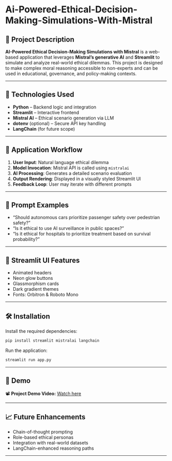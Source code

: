 # Ai-Powered-Ethical-Decision-Making-Simulations-With-Mistral

## 📌 Project Description

**AI-Powered Ethical Decision-Making Simulations with Mistral** is a web-based application that leverages **Mistral’s generative AI** and **Streamlit** to simulate and analyze real-world ethical dilemmas. This project is designed to make complex moral reasoning accessible to non-experts and can be used in educational, governance, and policy-making contexts.

---

## 🚀 Technologies Used

* **Python** – Backend logic and integration
* **Streamlit** – Interactive frontend
* **Mistral AI** – Ethical scenario generation via LLM
* **dotenv** (optional) – Secure API key handling
* **LangChain** (for future scope)

---

## 🧠 Application Workflow

1. **User Input**: Natural language ethical dilemma
2. **Model Invocation**: Mistral API is called using `mistralai`
3. **AI Processing**: Generates a detailed scenario evaluation
4. **Output Rendering**: Displayed in a visually styled Streamlit UI
5. **Feedback Loop**: User may iterate with different prompts

---

## 💬 Prompt Examples

* “Should autonomous cars prioritize passenger safety over pedestrian safety?”
* “Is it ethical to use AI surveillance in public spaces?”
* “Is it ethical for hospitals to prioritize treatment based on survival probability?”

---

## 🎨 Streamlit UI Features

* Animated headers
* Neon glow buttons
* Glassmorphism cards
* Dark gradient themes
* Fonts: Orbitron & Roboto Mono

---

## 🛠 Installation

Install the required dependencies:

```bash
pip install streamlit mistralai langchain
```

Run the application:

```bash
streamlit run app.py
```

---

## 🔗 Demo

📽 **Project Demo Video:**
[Watch here](https://drive.google.com/file/d/1e6mFxlQx0iw9Yb8EbuZfS4zVzeQGNn32/view?usp=sharing)


---

## 📈 Future Enhancements

* Chain-of-thought prompting
* Role-based ethical personas
* Integration with real-world datasets
* LangChain-enhanced reasoning paths

---
